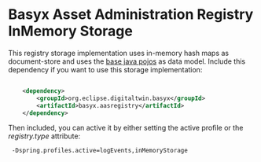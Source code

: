 # Basyx Asset Administration Registry InMemory Storage

This registry storage implementation uses in-memory hash maps as document-store and uses the [base java pojos](../basyx.aasregistry-service-basemodel) as data model. Include this dependency if you want to use this storage implementation:

```xml

	<dependency>
		<groupId>org.eclipse.digitaltwin.basyx</groupId>
		<artifactId>basyx.aasregistry</artifactId>
	</dependency>
```

Then included, you can active it by either setting the active profile or the *registry.type* attribute:

```
 -Dspring.profiles.active=logEvents,inMemoryStorage
```



